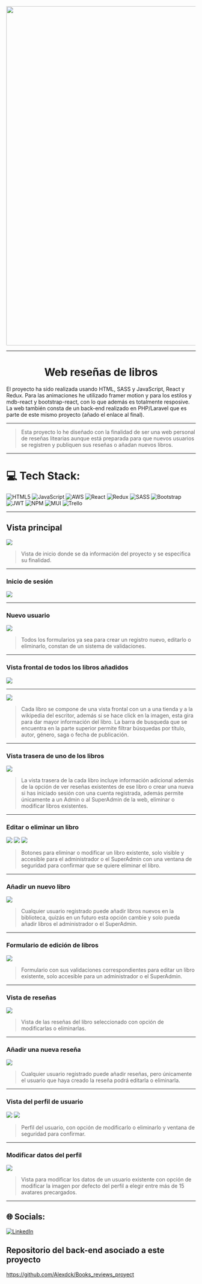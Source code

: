 <img src="./src/Img/geeks.png" style="width:900px; border-radius:0.1em;"/>

---

# <center>Web reseñas de libros </center>

El proyecto ha sido realizada usando HTML, SASS y JavaScript, React y Redux. 
Para las animaciones he utilizado framer motion y para los estilos y mdb-react y bootstrap-react, con lo que además es totalmente resposive. La web también consta de un back-end realizado en PHP/Laravel que es parte de este mismo proyecto (añado el enlace al final).


---

>Esta proyecto lo he diseñado con la finalidad de ser una web personal de reseñas litearias aunque está preparada para que nuevos usuarios se registren y publiquen sus reseñas o añadan nuevos libros.
---

# 💻 Tech Stack:

![HTML5](https://img.shields.io/badge/html5-%23E34F26.svg?style=for-the-badge&logo=html5&logoColor=white) ![JavaScript](https://img.shields.io/badge/javascript-%23323330.svg?style=for-the-badge&logo=javascript&logoColor=%23F7DF1E) ![AWS](https://img.shields.io/badge/AWS-%23FF9900.svg?style=for-the-badge&logo=amazon-aws&logoColor=white) ![React](https://img.shields.io/badge/react-%2320232a.svg?style=for-the-badge&logo=react&logoColor=%2361DAFB) ![Redux](https://img.shields.io/badge/redux-%23593d88.svg?style=for-the-badge&logo=redux&logoColor=white) ![SASS](https://img.shields.io/badge/SASS-hotpink.svg?style=for-the-badge&logo=SASS&logoColor=white) ![Bootstrap](https://img.shields.io/badge/bootstrap-%23563D7C.svg?style=for-the-badge&logo=bootstrap&logoColor=white) ![JWT](https://img.shields.io/badge/JWT-black?style=for-the-badge&logo=JSON%20web%20tokens) ![NPM](https://img.shields.io/badge/NPM-%23000000.svg?style=for-the-badge&logo=npm&logoColor=white) ![MUI](https://img.shields.io/badge/MUI-%230081CB.svg?style=for-the-badge&logo=material-ui&logoColor=white) ![Trello](https://img.shields.io/badge/Trello-%23026AA7.svg?style=for-the-badge&logo=Trello&logoColor=white)

---
## Vista principal
<img src="./src/Img/Home.png" style="border-radius:0.1em;"/>

>Vista de inicio donde se da información del proyecto y se especifica su finalidad.

---

### Inicio de sesión
<img src="./src/Img/Login_validacion.png" style="border-radius:0.1em;"/>

---

### Nuevo usuario
<img src="./src/Img/Registro.png" style="border-radius:0.1em;"/>

>Todos los formularios ya sea para crear un registro nuevo, editarlo o eliminarlo, constan de un sistema de validaciones.

---

### Vista frontal de todos los libros añadidos
<img src="./src/Img/Libros_frontal.png" style="border-radius:0.1em;"/>

---

<img src="./src/Img/Barra_busqueda.png" style="border-radius:0.1em;"/>

>Cada libro se compone de una vista frontal con un  a una tienda y a la wikipedia del escritor, además si se hace click en la imagen, esta gira para dar mayor información del libro. La barra de busqueda que se encuentra en la parte superior permite filtrar búsquedas por título, autor, género, saga o fecha de publicación.

---

### Vista trasera de uno de los libros
<img src="./src/Img/Parte_trasera.png" style="border-radius:0.1em;"/>

>La vista trasera de la cada libro incluye información adicional además de la opción de ver reseñas existentes de ese libro o crear una nueva si has iniciado sesión con una cuenta registrada, además permite únicamente a un Admin o al SuperAdmin de la web, eliminar o modificar libros existentes.

---

### Editar o eliminar un libro
<img src="./src/Img/Boton_edit.png" style="border-radius:0.1em;"/>
<img src="./src/Img/Boton_delete.png" style="border-radius:0.1em;"/>
<img src="./src/Img/Ventana_eliminar.png" style="border-radius:0.1em;"/>

>Botones para eliminar o modificar un libro existente, solo visible y accesible para el administrador o el SuperAdmin con una ventana de seguridad para confirmar que se quiere eliminar el libro.

---

### Añadir un nuevo libro
<img src="./src/Img/Nuevo_libro.png" style="border-radius:0.1em;"/>

>Cualquier usuario registrado puede añadir libros nuevos en la biblioteca, quizás en un futuro esta opción cambie y solo pueda añadir libros el administrador o el SuperAdmin.

---

### Formulario de edición de libros
<img src="./src/Img/Editar_libro.png" style="border-radius:0.1em;"/>

>Formulario con sus validaciones correspondientes para editar un libro existente, solo accesible para un administrador o el SuperAdmin.

---

### Vista de reseñas
<img src="./src/Img/Reseña.png" style="border-radius:0.1em;"/>

>Vista de las reseñas del libro seleccionado con opción de modificarlas o eliminarlas.

---

### Añadir una nueva reseña
<img src="./src/Img/Nueva_reseña.png" style="border-radius:0.1em;"/>

>Cualquier usuario registrado puede añadir reseñas, pero únicamente el usuario que haya creado la reseña podrá editarla o eliminarla.

---

### Vista del perfil de usuario
<img src="./src/Img/Perfil_usuario.png" style="border-radius:0.1em;"/>
<img src="./src/Img/Eliminar_perfil.png" style="border-radius:0.1em;"/>

>Perfil del usuario, con opción de modificarlo o eliminarlo y ventana de seguridad para confirmar.

---

### Modificar datos del perfil

<img src="./src/Img/Modificar_usuario.png" style="border-radius:0.1em;"/>

>Vista para modificar los datos de un usuario existente con opción de modificar la imagen por defecto del perfil a elegir entre más de 15 avatares precargados.

---


## 🌐 Socials:
[![LinkedIn](https://img.shields.io/badge/LinkedIn-%230077B5.svg?logo=linkedin&logoColor=white)](https://www.linkedin.com/in/alejandrolaguia/) 

## Repositorio del back-end asociado a este proyecto

https://github.com/Alexdck/Books_reviews_proyect





